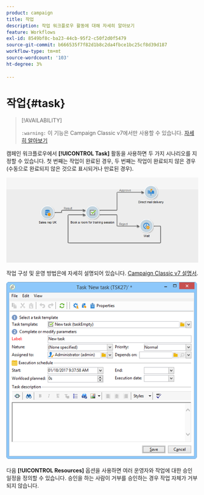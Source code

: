 ```yaml
---
product: campaign
title: 작업
description: 작업 워크플로우 활동에 대해 자세히 알아보기
feature: Workflows
exl-id: 8549bf8c-ba23-44cb-95f2-c50f2d0f5479
source-git-commit: b666535f7f82d1b8c2da4fbce1bc25cf8d39d187
workflow-type: tm+mt
source-wordcount: '103'
ht-degree: 3%

---
```


# 작업{#task}



>[!AVAILABILITY]
>
>`:warning:` 이 기능은 Campaign Classic v7에서만 사용할 수 있습니다. [자세히 알아보기](../../mrm/using/creating-and-managing-tasks.md)

캠페인 워크플로우에서 **[!UICONTROL Task]** 활동을 사용하면 두 가지 시나리오를 지정할 수 있습니다. 첫 번째는 작업이 완료된 경우, 두 번째는 작업이 완료되지 않은 경우(수동으로 완료되지 않은 것으로 표시되거나 만료된 경우).

![](assets/mrm_task_in_workflow.png)

작업 구성 및 운영 방법은에 자세히 설명되어 있습니다. [Campaign Classic v7 설명서](../../mrm/using/creating-and-managing-tasks.md).

![](assets/wkf_task_activity.png)

다음 **[!UICONTROL Resources]** 옵션을 사용하면 여러 운영자와 작업에 대한 승인 일정을 정의할 수 있습니다. 승인을 하는 사람이 거부를 승인하는 경우 작업 자체가 거부되지 않습니다.
